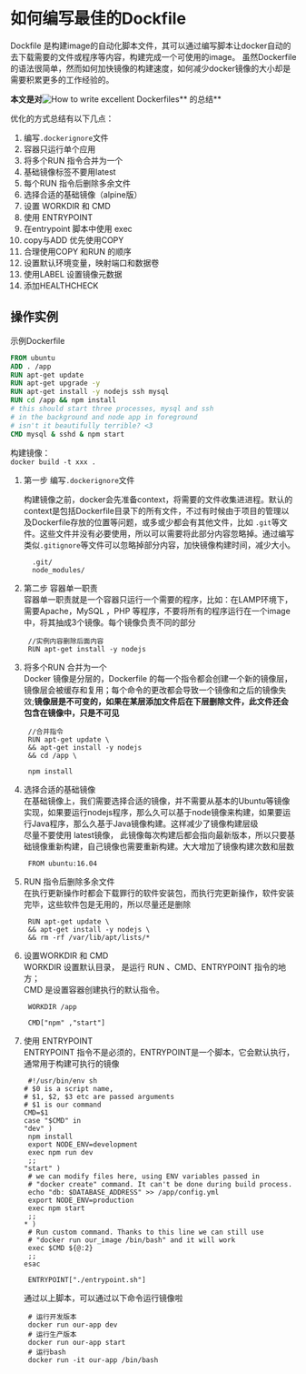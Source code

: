 # 如何编写最佳的Dockfile

Dockfile 是构建image的自动化脚本文件，其可以通过编写脚本让docker自动的去下载需要的文件或程序等内容，构建完成一个可使用的image。 虽然Dockerfile 的语法很简单，然而如何加快镜像的构建速度，如何减少docker镜像的大小却是需要积累更多的工作经验的。

**本文是对**![How to write excellent Dockerfiles](https://rock-it.pl/how-to-write-excellent-dockerfiles/)** 的总结**

优化的方式总结有以下几点：

1. 编写`.dockerignore`文件  
2. 容器只运行单个应用  
3. 将多个RUN 指令合并为一个  
4. 基础镜像标签不要用latest 
5. 每个RUN 指令后删除多余文件  
6. 选择合适的基础镜像（alpine版）  
7. 设置 WORKDIR 和 CMD  
8. 使用 ENTRYPOINT  
9. 在entrypoint 脚本中使用 exec 
10. copy与ADD 优先使用COPY  
11. 合理使用COPY 和RUN 的顺序  
12. 设置默认环境变量，映射端口和数据卷  
13. 使用LABEL 设置镜像元数据  
14. 添加HEALTHCHECK  

## 操作实例

示例Dockerfile

``` dockerfile
FROM ubuntu
ADD . /app
RUN apt-get update  
RUN apt-get upgrade -y  
RUN apt-get install -y nodejs ssh mysql  
RUN cd /app && npm install
# this should start three processes, mysql and ssh
# in the background and node app in foreground
# isn't it beautifully terrible? <3
CMD mysql & sshd & npm start
```

构建镜像：  
`docker build -t xxx .`

1. 第一步  编写`.dockerignore`文件

   构建镜像之前，docker会先准备context，将需要的文件收集进进程。默认的context是包括Dockerfile目录下的所有文件，不过有时候由于项目的管理以及Dockerfile存放的位置等问题，或多或少都会有其他文件，比如 `.git`等文件。这些文件并没有必要使用，所以可以需要将此部分内容忽略掉。通过编写类似`.gitignore`等文件可以忽略掉部分内容，加快镜像构建时间，减少大小。

   ```
     .git/
     node_modules/
   ```

2. 第二步  容器单一职责  
    容器单一职责就是一个容器只运行一个需要的程序，比如：在LAMP环境下，需要Apache，MySQL ，PHP 等程序，不要将所有的程序运行在一个image中，将其抽成3个镜像。每个镜像负责不同的部分

   ```
    //实例内容删除后面内容
    RUN apt-get install -y nodejs
   ```

3. 将多个RUN 合并为一个  
    Docker 镜像是分层的，Dockerfile 的每一个指令都会创建一个新的镜像层，镜像层会被缓存和复用；每个命令的更改都会导致一个镜像和之后的镜像失效;**镜像层是不可变的，如果在某层添加文件后在下层删除文件，此文件还会包含在镜像中，只是不可见**

   ```
    //合并指令
    RUN apt-get update \ 
    && apt-get install -y nodejs  
    && cd /app \

    npm install
   ```

4. 选择合适的基础镜像  
    在基础镜像上，我们需要选择合适的镜像，并不需要从基本的Ubuntu等镜像实现，如果要运行nodejs程序，那么久可以基于node镜像来构建，如果要运行Java程序，那么久基于Java镜像构建。这样减少了镜像构建层级  
    尽量不要使用 latest镜像， 此镜像每次构建后都会指向最新版本，所以只要基础镜像重新构建，自己镜像也需要重新构建。大大增加了镜像构建次数和层数

   ```
    FROM ubuntu:16.04
   ```

5. RUN 指令后删除多余文件  
    在执行更新操作时都会下载罪行的软件安装包，而执行完更新操作，软件安装完毕，这些软件包是无用的，所以尽量还是删除

   ```
    RUN apt-get update \
    && apt-get install -y nodejs \
    && rm -rf /var/lib/apt/lists/*
   ```

6. 设置WORKDIR 和 CMD  
    WORKDIR 设置默认目录， 是运行 RUN 、CMD、ENTRYPOINT 指令的地方；  
    CMD 是设置容器创建执行的默认指令。

   ```
    WORKDIR /app 

    CMD["npm" ,"start"]
   ```

7. 使用 ENTRYPOINT  
    ENTRYPOINT 指令不是必须的，ENTRYPOINT是一个脚本，它会默认执行，通常用于构建可执行的镜像

   ```
    #!/usr/bin/env sh
   # $0 is a script name, 
   # $1, $2, $3 etc are passed arguments
   # $1 is our command
   CMD=$1
   case "$CMD" in  
   "dev" )
    npm install
    export NODE_ENV=development
    exec npm run dev
    ;;
   "start" )
    # we can modify files here, using ENV variables passed in 
    # "docker create" command. It can't be done during build process.
    echo "db: $DATABASE_ADDRESS" >> /app/config.yml
    export NODE_ENV=production
    exec npm start
    ;;
   * )
    # Run custom command. Thanks to this line we can still use 
    # "docker run our_image /bin/bash" and it will work
    exec $CMD ${@:2}
    ;;
   esac
   ```

   ```
    ENTRYPOINT["./entrypoint.sh"]
   ```

   通过以上脚本，可以通过以下命令运行镜像啦

   ```
    # 运行开发版本
    docker run our-app dev 
    # 运行生产版本
    docker run our-app start 
    # 运行bash
    docker run -it our-app /bin/bash
   ```




